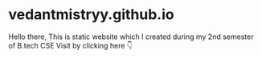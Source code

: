 # vedantmistryy.github.io
Hello there, This is static website which I created during my 2nd semester of B.tech CSE Visit by clicking here 👇
